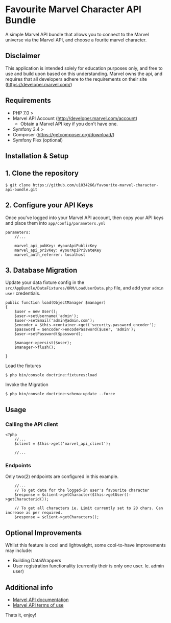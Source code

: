 # Favourite Marvel Character API Bundle
A simple Marvel API bundle that allows you to connect to the Marvel universe via the Marvel API, and choose a fourite marvel character.

## Disclaimer
This application is intended solely for education purposes only, and free to use and build upon based on this understanding. Marvel owns the api, and requires that all developers adhere to the requirements on their site (https://developer.marvel.com/) 
## Requirements
* PHP 7.0 > 
* Marvel API Account (http://developer.marvel.com/account)
  * Obtain a Marvel API key if you don't have one.
* Symfony 3.4 >
* Composer (https://getcomposer.org/download/)
* Symfony Flex (optional)

## Installation & Setup
## 1. Clone the repository
```console
$ git clone https://github.com/u1034266/favourite-marvel-character-api-bundle.git
``` 
## 2. Configure your API Keys
Once you've logged into your Marvel API account, then copy your API keys and place them into `app/config/parameters.yml`
```console
parameters:
    //...
    
    marvel_api_pubKey: #yourApiPublicKey
    marvel_api_privKey: #yourApiPrivateKey
    marvel_auth_referrer: localhost
```
## 3. Database Migration
Update your data fixture config in the `src/AppBundle/DataFixtures/ORM/LoadUserData.php` file, and add your `admin user` credentials.
```console
public function load(ObjectManager $manager)
{
    $user = new User();
    $user->setUsername('admin');
    $user->setEmail('admin@admin.com');
    $encoder = $this->container->get('security.password_encoder');
    $password = $encoder->encodePassword($user, 'admin');
    $user->setPassword($password);

    $manager->persist($user);
    $manager->flush();

}
```
Load the fixtures
```console
$ php bin/console doctrine:fixtures:load
```
Invoke the Migration
```console
$ php bin/console doctrine:schema:update --force
```

## Usage
### Calling the API client
```console
<?php
    //...
    $client = $this->get('marvel_api_client');
    
    //...
```
### Endpoints
Only two(2) endpoints are configured in this example.
```console
    //...
    // To get data for the logged-in user's favourite character
    $response = $client->getCharacter($this->getUser()->getCharacterid());
    
    // To get all characters ie. Limit currently set to 20 chars. Can increase as per required.
    $response = $client->getCharacters();
```
## Optional Improvements
Whilst this feature is cool and lightweight, some cool-to-have improvements may include:
* Building DataWrappers
* User registration functionality (currently their is only one user. Ie. admin user)

## Additional info

* [Marvel API documentation](http://developer.marvel.com/docs)
* [Marvel API terms of use](http://developer.marvel.com/terms)

Thats it, enjoy!